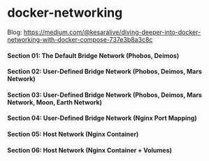 # docker-networking
Blog: https://medium.com/@kesaralive/diving-deeper-into-docker-networking-with-docker-compose-737e3b8a3c8c

#### Section 01: The Default Bridge Network (Phobos, Deimos)

#### Section 02: User-Defined Bridge Network (Phobos, Deimos, Mars Network)

#### Section 03: User-Defined Bridge Network (Phobos, Deimos, Mars Network, Moon, Earth Network)

#### Section 04: User-Defined Bridge Network (Nginx Port Mapping)

#### Section 05: Host Network (Nginx Container)

#### Section 06: Host Network (Nginx Container + Volumes)
